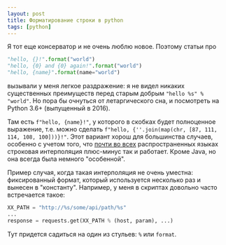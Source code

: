 ```yaml
---
layout: post
title: Форматирование строки в python
tags: [python]
---
```

Я тот еще консерватор и не очень люблю новое. Поэтому статьи про
```python
"hello, {}!".format("world")
"hello, {0} and {0} again!".format("world")
"hello, {name}".format(name="world")
```
вызывали у меня легкое раздражение: я не видел никаких существенных преимуществ перед старым добрым `"hello %s" % "world"`. Но пора бы очнуться от летаргического сна, и посмотреть на Python 3.6+ (выпущенный в 2016).

Там есть `f"hello, {name}!"`, у которого в скобках будет полноценное выражение, т.е. можно сделать `f"hello, {''.join(map(chr, [87, 111, 114, 108, 100]))}!"`. Этот вариант хорош для большинства случаев, особенно с учетом того, что [почти во всех](https://en.wikipedia.org/wiki/String_interpolation) распространенных языках строковая интерполяция плюс-минус так и работает. Кроме Java, но она всегда была немного "особенной".

Пример случая, когда такая интерполяция не очень уместна: фиксированный формат, который используется несколько раз и вынесен в "константу". Например, у меня в скриптах довольно часто встречается такое:
```python
XX_PATH = "http://%s/some/api/path/%s"
...
response = requests.get(XX_PATH % (host, param), ...)
```
Тут придется садиться на один из стульев: `%` или `format`.

